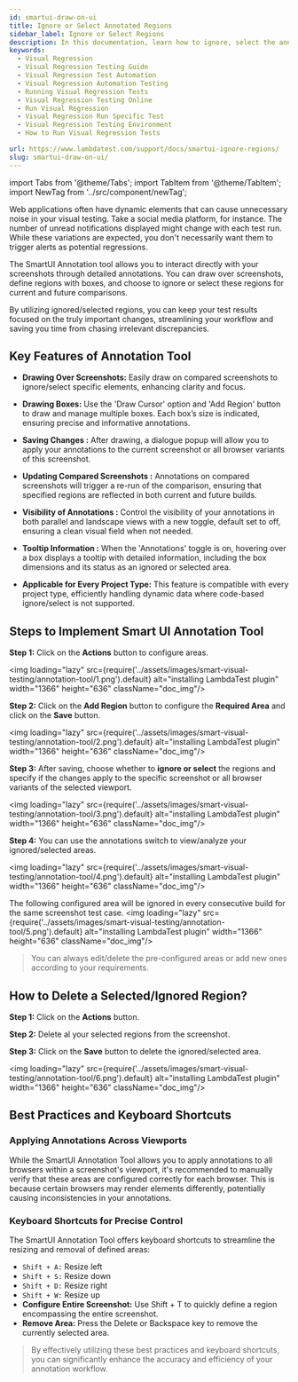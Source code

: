 ```yaml
---
id: smartui-draw-on-ui
title: Ignore or Select Annotated Regions
sidebar_label: Ignore or Select Regions
description: In this documentation, learn how to ignore, select the annotated regions of the tests with LambdaTest's SmartUI.
keywords:
  - Visual Regression
  - Visual Regression Testing Guide
  - Visual Regression Test Automation
  - Visual Regression Automation Testing
  - Running Visual Regression Tests
  - Visual Regression Testing Online
  - Run Visual Regression
  - Visual Regression Run Specific Test
  - Visual Regression Testing Environment
  - How to Run Visual Regression Tests

url: https://www.lambdatest.com/support/docs/smartui-ignore-regions/
slug: smartui-draw-on-ui/
---
```


import Tabs from '@theme/Tabs';
import TabItem from '@theme/TabItem';
import NewTag from '../src/component/newTag';

<script type="application/ld+json"
      dangerouslySetInnerHTML={{ __html: JSON.stringify({
       "@context": "https://schema.org",
        "@type": "BreadcrumbList",
        "itemListElement": [{
          "@type": "ListItem",
          "position": 1,
          "name": "LambdaTest",
          "item": "https://www.lambdatest.com"
        },{
          "@type": "ListItem",
          "position": 2,
          "name": "Support",
          "item": "https://www.lambdatest.com/support/docs/"
        },{
          "@type": "ListItem",
          "position": 3,
          "name": "Smart Visual Testing",
          "item": "https://www.lambdatest.com/support/docs/smartui-draw-on-ui/"
        }]
      })
    }}
></script>

Web applications often have dynamic elements that can cause unnecessary noise in your visual testing.  Take a social media platform, for instance.  The number of unread notifications displayed might change with each test run.  While these variations are expected, you don't necessarily want them to trigger alerts as potential regressions.

The SmartUI Annotation tool allows you to interact directly with your screenshots through detailed annotations. You can draw over screenshots, define regions with boxes, and choose to ignore or select these regions for current and future comparisons.

By utilizing ignored/selected regions, you can keep your test results focused on the truly important changes,  streamlining your workflow and saving you time from chasing irrelevant discrepancies.

## Key Features of Annotation Tool

- **Drawing Over Screenshots:** Easily draw on compared screenshots to ignore/select specific elements, enhancing clarity and focus.

- **Drawing Boxes:** Use the 'Draw Cursor' option and 'Add Region' button to draw and manage multiple boxes. Each box’s size is indicated, ensuring precise and informative annotations.

- **Saving Changes :** After drawing, a dialogue popup will allow you to apply your annotations to the current screenshot or all browser variants of this screenshot.

- **Updating Compared Screenshots :** Annotations on compared screenshots will trigger a re-run of the comparison, ensuring that specified regions are reflected in both current and future builds.

- **Visibility of Annotations :** Control the visibility of your annotations in both parallel and landscape views with a new toggle, default set to off, ensuring a clean visual field when not needed.

- **Tooltip Information :** When the 'Annotations' toggle is on, hovering over a box displays a tooltip with detailed information, including the box dimensions and its status as an ignored or selected area.

- **Applicable for Every Project Type:** This feature is compatible with every project type, efficiently handling dynamic data where code-based ignore/select is not supported.

## Steps to Implement Smart UI Annotation Tool

**Step 1:** Click on the **Actions** button to configure areas.

<img loading="lazy" src={require('../assets/images/smart-visual-testing/annotation-tool/1.png').default} alt="installing LambdaTest plugin" width="1366" height="636" className="doc_img"/>

**Step 2:** Click on the **Add Region** button to configure the **Required Area** and click on the **Save** button.

<img loading="lazy" src={require('../assets/images/smart-visual-testing/annotation-tool/2.png').default} alt="installing LambdaTest plugin" width="1366" height="636" className="doc_img"/>

**Step 3:** After saving, choose whether to **ignore or select** the regions and specify if the changes apply to the specific screenshot or all browser variants of the selected viewport.

<img loading="lazy" src={require('../assets/images/smart-visual-testing/annotation-tool/3.png').default} alt="installing LambdaTest plugin" width="1366" height="636" className="doc_img"/>

**Step 4:** You can use the annotations switch to view/analyze your ignored/selected areas.

<img loading="lazy" src={require('../assets/images/smart-visual-testing/annotation-tool/4.png').default} alt="installing LambdaTest plugin" width="1366" height="636" className="doc_img"/>

The following configured area will be ignored in every consecutive build for the same screenshot test case.
<img loading="lazy" src={require('../assets/images/smart-visual-testing/annotation-tool/5.png').default} alt="installing LambdaTest plugin" width="1366" height="636" className="doc_img"/>

> You can always edit/delete the pre-configured areas or add new ones according to your requirements.

## How to Delete a Selected/Ignored Region?

**Step 1:** Click on the **Actions** button.

**Step 2:** Delete al your selected regions from the screenshot.

**Step 3:** Click on the **Save** button to delete the ignored/selected area.

<img loading="lazy" src={require('../assets/images/smart-visual-testing/annotation-tool/6.png').default} alt="installing LambdaTest plugin" width="1366" height="636" className="doc_img"/>

## Best Practices and Keyboard Shortcuts

### Applying Annotations Across Viewports

While the SmartUI Annotation Tool allows you to apply annotations to all browsers within a screenshot's viewport, it's recommended to manually verify that these areas are configured correctly for each browser. This is because certain browsers may render elements differently, potentially causing inconsistencies in your annotations.

### Keyboard Shortcuts for Precise Control

The SmartUI Annotation Tool offers keyboard shortcuts to streamline the resizing and removal of defined areas:

- `Shift + A:` Resize left
- `Shift + S:` Resize down
- `Shift + D:` Resize right
- `Shift + W:` Resize up
- **Configure Entire Screenshot:** Use Shift + T to quickly define a region encompassing the entire screenshot.
- **Remove Area:** Press the Delete or Backspace key to remove the currently selected area.

> By effectively utilizing these best practices and keyboard shortcuts, you can significantly enhance the accuracy and efficiency of your annotation workflow.